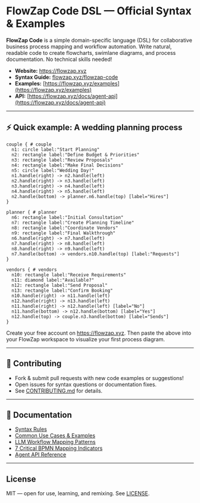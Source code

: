 # FlowZap Code DSL — Official Syntax & Examples

**FlowZap Code** is a simple domain-specific language (DSL) for collaborative business process mapping and workflow automation. Write natural, readable code to create flowcharts, swimlane diagrams, and process documentation. No technical skills needed!

- **Website:** https://flowzap.xyz
- **Syntax Guide:** [flowzap.xyz/flowzap-code](https://flowzap.xyz/flowzap-code)
- **Examples:** [https://flowzap.xyz/examples](https://flowzap.xyz/examples)
- **API:** [https://flowzap.xyz/docs/agent-api](https://flowzap.xyz/docs/agent-api)

---

## ⚡ Quick example: A wedding planning process
```
couple { # couple
  n1: circle label:"Start Planning"
  n2: rectangle label:"Define Budget & Priorities"
  n3: rectangle label:"Review Proposals"
  n4: rectangle label:"Make Final Decisions"
  n5: circle label:"Wedding Day!"
  n1.handle(right) -> n2.handle(left)
  n2.handle(right) -> n3.handle(left)
  n3.handle(right) -> n4.handle(left)
  n4.handle(right) -> n5.handle(left)
  n2.handle(bottom) -> planner.n6.handle(top) [label="Hires"]
}

planner { # planner
  n6: rectangle label:"Initial Consultation"
  n7: rectangle label:"Create Planning Timeline"
  n8: rectangle label:"Coordinate Vendors"
  n9: rectangle label:"Final Walkthrough"
  n6.handle(right) -> n7.handle(left)
  n7.handle(right) -> n8.handle(left)
  n8.handle(right) -> n9.handle(left)
  n7.handle(bottom) -> vendors.n10.handle(top) [label:"Requests"]
}

vendors { # vendors
  n10: rectangle label:"Receive Requirements"
  n11: diamond label:"Available?"
  n12: rectangle label:"Send Proposal"
  n13: rectangle label:"Confirm Booking"
  n10.handle(right) -> n11.handle(left)
  n12.handle(right) -> n13.handle(left)
  n11.handle(right) -> n12.handle(left) [label="No"]
  n11.handle(bottom) -> n12.handle(bottom) [label="Yes"]
  n12.handle(top) -> couple.n3.handle(bottom) [label="Sends"]
}
```


Create your free account on https://flowzap.xyz. Then paste the above into your FlowZap workspace to visualize your first process diagram.

---

## 🤝 Contributing

- Fork & submit pull requests with new code examples or suggestions!
- Open issues for syntax questions or documentation fixes.
- See [CONTRIBUTING.md](CONTRIBUTING.md) for details.

---

## 📖 Documentation

- [Syntax Rules](SYNTAX.md)
- [Common Use Cases & Examples](https://flowzap.xyz/examples)
- [LLM Workflow Mapping Patterns](https://flowzap.xyz/blog/common-workflow-mapping-requests-to-llms)
- [7 Critical BPMN Mapping Indicators](https://flowzap.xyz/blog/7-critical-indicators-for-business-process-mapping-implementation)
- [Agent API Reference](https://flowzap.xyz/docs/agent-api)

---

## License


MIT — open for use, learning, and remixing. See [LICENSE](LICENSE).
